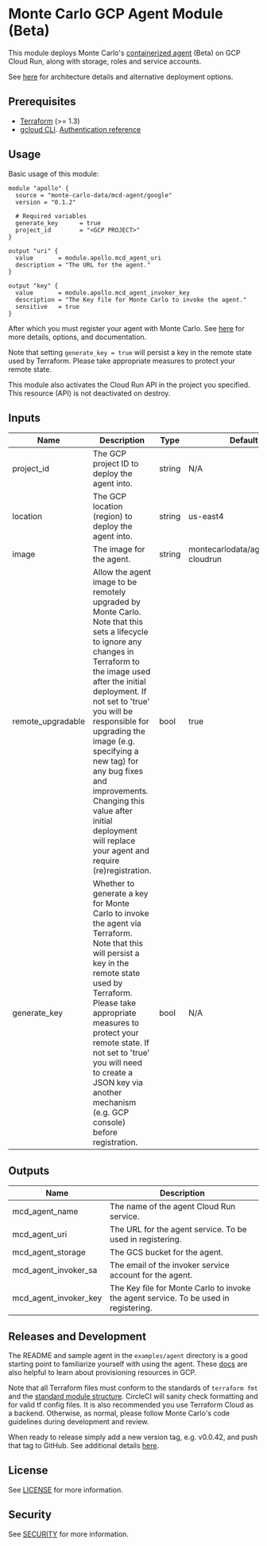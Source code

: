# Monte Carlo GCP Agent Module (Beta)

This module deploys Monte Carlo's [containerized agent](https://hub.docker.com/r/montecarlodata/agent) (Beta) on GCP
Cloud Run, along with storage, roles and service accounts.

See [here](https://docs.getmontecarlo.com/docs/platform-architecture) for architecture details and alternative
deployment options.

## Prerequisites

- [Terraform](https://developer.hashicorp.com/terraform/downloads) (>= 1.3)
- [gcloud CLI](https://cloud.google.com/sdk/docs/install).
  [Authentication reference](https://registry.terraform.io/providers/hashicorp/google/latest/docs/guides/provider_reference#authentication)

## Usage

Basic usage of this module:

```
module "apollo" {
  source = "monte-carlo-data/mcd-agent/google"
  version = "0.1.2"

  # Required variables
  generate_key      = true
  project_id        = "<GCP PROJECT>"
}

output "uri" {
  value       = module.apollo.mcd_agent_uri
  description = "The URL for the agent."
}

output "key" {
  value       = module.apollo.mcd_agent_invoker_key
  description = "The Key file for Monte Carlo to invoke the agent."
  sensitive   = true
}
```

After which you must register your agent with Monte Carlo. See
[here](https://docs.getmontecarlo.com/docs/create-and-register-a-gcp-agent) for more details, options, and
documentation.

Note that setting `generate_key = true` will persist a key in the remote state used by Terraform. Please take
appropriate measures to protect your remote state.

This module also activates the Cloud Run API in the project you specified. This resource (API) is not deactivated on
destroy.

## Inputs

| Name              | Description                                                                                                                                                                                                                                                                                                                                                                                                                   | Type   | Default                              |
|-------------------|-------------------------------------------------------------------------------------------------------------------------------------------------------------------------------------------------------------------------------------------------------------------------------------------------------------------------------------------------------------------------------------------------------------------------------|--------|--------------------------------------|
| project_id        | The GCP project ID to deploy the agent into.                                                                                                                                                                                                                                                                                                                                                                                  | string | N/A                                  |
| location          | The GCP location (region) to deploy the agent into.                                                                                                                                                                                                                                                                                                                                                                           | string | us-east4                             |
| image             | The image for the agent.                                                                                                                                                                                                                                                                                                                                                                                                      | string | montecarlodata/agent:latest-cloudrun |
| remote_upgradable | Allow the agent image to be remotely upgraded by  Monte Carlo. Note that this sets a lifecycle to ignore any  changes in Terraform to the image used after the initial  deployment. If not set to 'true' you will be responsible for  upgrading the image (e.g. specifying a new tag) for any bug  fixes and improvements. Changing this value after initial deployment will replace your agent and require (re)registration. | bool   | true                                 |
| generate_key      | Whether to generate a key for Monte Carlo to invoke the agent via Terraform. Note that this will persist a key in the remote state used by Terraform. Please take appropriate measures to protect your remote state. If not set to 'true' you will need to create a JSON key via another mechanism (e.g. GCP console) before registration.                                                                                    | bool   | N/A                                  |

## Outputs

| Name                  | Description                                                                          |
|-----------------------|--------------------------------------------------------------------------------------|
| mcd_agent_name        | The name of the agent Cloud Run service.                                             |
| mcd_agent_uri         | The URL for the agent service. To be used in registering.                            |
| mcd_agent_storage     | The GCS bucket for the agent.                                                        |
| mcd_agent_invoker_sa  | The email of the invoker service account for the agent.                              |
| mcd_agent_invoker_key | The Key file for Monte Carlo to invoke the agent service. To be used in registering. |

## Releases and Development

The README and sample agent in the `examples/agent` directory is a good starting point to familiarize
yourself with using the agent. These [docs](https://cloud.google.com/docs/terraform) are also helpful to learn about
provisioning resources in GCP.

Note that all Terraform files must conform to the standards of `terraform fmt` and
the [standard module structure](https://developer.hashicorp.com/terraform/language/modules/develop).
CircleCI will sanity check formatting and for valid tf config files.
It is also recommended you use Terraform Cloud as a backend.
Otherwise, as normal, please follow Monte Carlo's code guidelines during development and review.

When ready to release simply add a new version tag, e.g. v0.0.42, and push that tag to GitHub.
See additional
details [here](https://developer.hashicorp.com/terraform/registry/modules/publish#releasing-new-versions).

## License

See [LICENSE](https://github.com/monte-carlo-data/terraform-google-mcd-agent/blob/main/LICENSE) for more information.

## Security

See [SECURITY](https://github.com/monte-carlo-data/terraform-google-mcd-agent/blob/main/SECURITY.md) for more information.